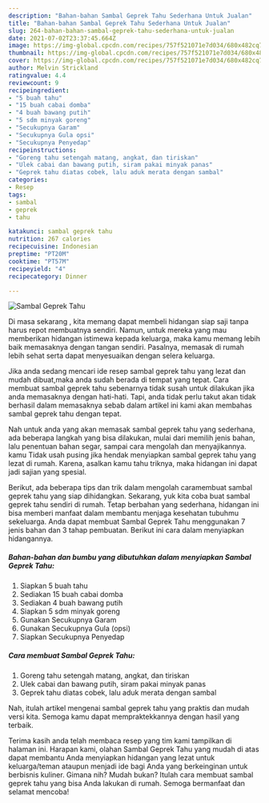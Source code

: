 ```yaml
---
description: "Bahan-bahan Sambal Geprek Tahu Sederhana Untuk Jualan"
title: "Bahan-bahan Sambal Geprek Tahu Sederhana Untuk Jualan"
slug: 264-bahan-bahan-sambal-geprek-tahu-sederhana-untuk-jualan
date: 2021-07-02T23:37:45.664Z
image: https://img-global.cpcdn.com/recipes/757f521071e7d034/680x482cq70/sambal-geprek-tahu-foto-resep-utama.jpg
thumbnail: https://img-global.cpcdn.com/recipes/757f521071e7d034/680x482cq70/sambal-geprek-tahu-foto-resep-utama.jpg
cover: https://img-global.cpcdn.com/recipes/757f521071e7d034/680x482cq70/sambal-geprek-tahu-foto-resep-utama.jpg
author: Melvin Strickland
ratingvalue: 4.4
reviewcount: 9
recipeingredient:
- "5 buah tahu"
- "15 buah cabai domba"
- "4 buah bawang putih"
- "5 sdm minyak goreng"
- "Secukupnya Garam"
- "Secukupnya Gula opsi"
- "Secukupnya Penyedap"
recipeinstructions:
- "Goreng tahu setengah matang, angkat, dan tiriskan"
- "Ulek cabai dan bawang putih, siram pakai minyak panas"
- "Geprek tahu diatas cobek, lalu aduk merata dengan sambal"
categories:
- Resep
tags:
- sambal
- geprek
- tahu

katakunci: sambal geprek tahu 
nutrition: 267 calories
recipecuisine: Indonesian
preptime: "PT20M"
cooktime: "PT57M"
recipeyield: "4"
recipecategory: Dinner

---
```



![Sambal Geprek Tahu](https://img-global.cpcdn.com/recipes/757f521071e7d034/680x482cq70/sambal-geprek-tahu-foto-resep-utama.jpg)

Di masa  sekarang , kita memang dapat membeli hidangan siap saji tanpa harus repot membuatnya sendiri. Namun, untuk mereka yang mau memberikan hidangan istimewa kepada keluarga, maka kamu memang lebih baik memasaknya dengan tangan sendiri. Pasalnya, memasak di rumah lebih sehat serta dapat menyesuaikan dengan selera keluarga.

Jika anda sedang mencari ide resep sambal geprek tahu yang lezat dan mudah dibuat,maka anda sudah berada di tempat yang tepat. Cara membuat sambal geprek tahu  sebenarnya tidak susah untuk dilakukan jika anda memasaknya dengan hati-hati. Tapi, anda tidak perlu takut akan tidak berhasil dalam memasaknya 
sebab dalam artikel ini kami akan membahas sambal geprek tahu dengan tepat.  



Nah untuk anda yang akan memasak sambal geprek tahu yang sederhana, ada beberapa langkah yang bisa dilakukan, mulai dari memilih jenis bahan, lalu penentuan bahan segar, sampai cara mengolah dan menyajikannya. kamu Tidak usah pusing jika hendak menyiapkan sambal geprek tahu yang lezat di rumah. Karena, asalkan kamu  tahu triknya, maka hidangan ini dapat jadi sajian yang spesial.

Berikut, ada beberapa tips dan trik dalam mengolah caramembuat sambal geprek tahu yang siap dihidangkan. Sekarang, yuk kita coba buat sambal geprek tahu sendiri di rumah. Tetap berbahan yang sederhana, hidangan ini bisa memberi manfaat dalam membantu menjaga kesehatan tubuhmu sekeluarga. Anda dapat membuat Sambal Geprek Tahu menggunakan 7 jenis bahan dan 3 tahap pembuatan. Berikut ini cara dalam menyiapkan hidangannya.

<!--inarticleads1-->

##### Bahan-bahan dan bumbu yang dibutuhkan dalam menyiapkan Sambal Geprek Tahu:

1. Siapkan 5 buah tahu
1. Sediakan 15 buah cabai domba
1. Sediakan 4 buah bawang putih
1. Siapkan 5 sdm minyak goreng
1. Gunakan Secukupnya Garam
1. Gunakan Secukupnya Gula (opsi)
1. Siapkan Secukupnya Penyedap




<!--inarticleads2-->

##### Cara membuat Sambal Geprek Tahu:

1. Goreng tahu setengah matang, angkat, dan tiriskan
1. Ulek cabai dan bawang putih, siram pakai minyak panas
1. Geprek tahu diatas cobek, lalu aduk merata dengan sambal




Nah, itulah artikel mengenai  sambal geprek tahu  yang praktis dan mudah versi kita. Semoga kamu dapat mempraktekkannya dengan hasil yang terbaik. 

Terima kasih anda telah membaca resep yang tim kami tampilkan di halaman ini. Harapan kami, olahan  Sambal Geprek Tahu yang mudah di atas dapat membantu Anda menyiapkan hidangan yang lezat untuk keluarga/teman ataupun menjadi ide bagi Anda yang berkeinginan untuk berbisnis kuliner. Gimana nih? Mudah bukan? Itulah cara membuat sambal geprek tahu yang bisa Anda lakukan di rumah. Semoga bermanfaat dan selamat mencoba!


